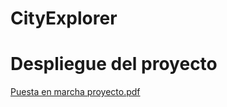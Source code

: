 ﻿# CityExplorer

# Despliegue del proyecto
[Puesta en marcha proyecto.pdf](https://github.com/user-attachments/files/15936939/Puesta.en.marcha.proyecto.pdf)
